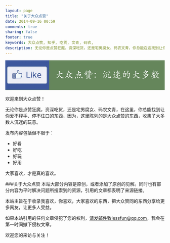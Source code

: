 ```yaml
---
layout: page
title: "关于大众点赞"
date: 2014-09-16 00:59
comments: true
sharing: false
footer: true
keywords: 大众点赞, 知乎, 吃货, 文青, 码农, 
description: 无论你是点赞狂魔，资深吃货，还是宅男腐女、码农文青，你总能在这找到让你爱不释手的东西，因为这里陈列了大众点赞的东西，收集了大多数人沉迷的玩意。
---
```


![大众点赞](/images/2014/06/like_lessfun_about_title.png)

<!--more-->

欢迎来到大众点赞！ 
 
无论你是点赞狂魔，资深吃货，还是宅男腐女、码农文青，在这里，你总能找到让你爱不释手、停不住口的东西，因为，这里陈列的是大众点赞的东西，收集了大多数人沉迷的玩意。

发布内容包括但不限于：

* 好看
* 好吃
* 好玩
* 好用

大家喜欢，才是真的喜欢。

###关于大众点赞
本站大部分内容是原创，或者添加了原创的见解。同时也有部分内容为平时解决问题所搜索到的资源，引用的文章都表明了来源链接。

本站主旨在于收录我喜欢，你喜欢，大家喜欢的东西，把大众赞同的东西分享给更多网友，让更多人受益。

如果本站引用的任何文章侵犯了您的权利，请发邮件致lessfun@qq.com，我会在第一时间撤下侵权文章。

欢迎您的来访与关注！  